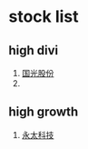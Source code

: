 # stock list
## high divi
1. [国光股份](http://quote.eastmoney.com/sz002749.html?StockCode=002749)
1. 

## high growth
1. [永太科技](http://quote.eastmoney.com/sz002326.html)
